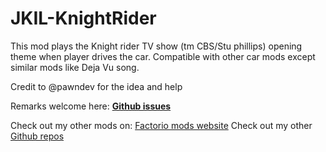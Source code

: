 # JKIL-KnightRider

 This mod plays the Knight rider TV show (tm CBS/Stu phillips) opening theme when player drives the car.
 Compatible with other car mods except similar mods like Deja Vu song.

Credit to @pawndev for the idea and help

Remarks welcome here: **[Github issues](https://github.com/jocker-il/JKIL-KnightRider/issues)**
 
Check out my other mods on: [Factorio mods website](https://mods.factorio.com/user/jockeril)
Check out my other [Github repos](https://github.com/jocker-il)